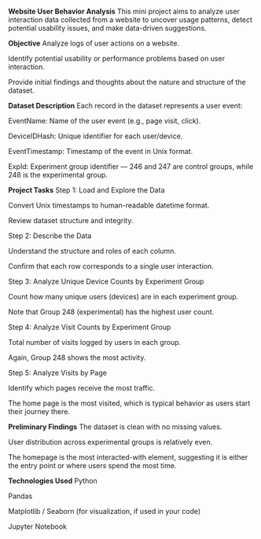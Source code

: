 **Website User Behavior Analysis**
This mini project aims to analyze user interaction data collected from a website to uncover usage patterns, detect potential usability issues, and make data-driven suggestions.

**Objective**
Analyze logs of user actions on a website.

Identify potential usability or performance problems based on user interaction.

Provide initial findings and thoughts about the nature and structure of the dataset.

**Dataset Description**
Each record in the dataset represents a user event:

EventName: Name of the user event (e.g., page visit, click).

DeviceIDHash: Unique identifier for each user/device.

EventTimestamp: Timestamp of the event in Unix format.

ExpId: Experiment group identifier — 246 and 247 are control groups, while 248 is the experimental group.

**Project Tasks**
Step 1: Load and Explore the Data

Convert Unix timestamps to human-readable datetime format.

Review dataset structure and integrity.

Step 2: Describe the Data

Understand the structure and roles of each column.

Confirm that each row corresponds to a single user interaction.

Step 3: Analyze Unique Device Counts by Experiment Group

Count how many unique users (devices) are in each experiment group.

Note that Group 248 (experimental) has the highest user count.

Step 4: Analyze Visit Counts by Experiment Group

Total number of visits logged by users in each group.

Again, Group 248 shows the most activity.

Step 5: Analyze Visits by Page

Identify which pages receive the most traffic.

The home page is the most visited, which is typical behavior as users start their journey there.

**Preliminary Findings**
The dataset is clean with no missing values.

User distribution across experimental groups is relatively even.

The homepage is the most interacted-with element, suggesting it is either the entry point or where users spend the most time.

**Technologies Used**
Python

Pandas

Matplotlib / Seaborn (for visualization, if used in your code)

Jupyter Notebook

